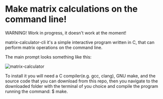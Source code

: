 # Make matrix calculations on the command line!
WARNING! Work in progress, it doesn't work at the moment!

matrix-calculator-cli it's a simple interactive program written in C, that can perform matrix operations on the command line.

The main prompt looks something like this:

![matrix-calculator](https://user-images.githubusercontent.com/64109770/115820754-df06e800-a3d7-11eb-9f7a-ef9a31829438.png)

To install it you will need a C compiler(e.g. gcc, clang), GNU make, and the source code that you can download from this repo, then you navigate to the downloaded folder with the terminal of you choice and compile the program running the command:
  $ make.
